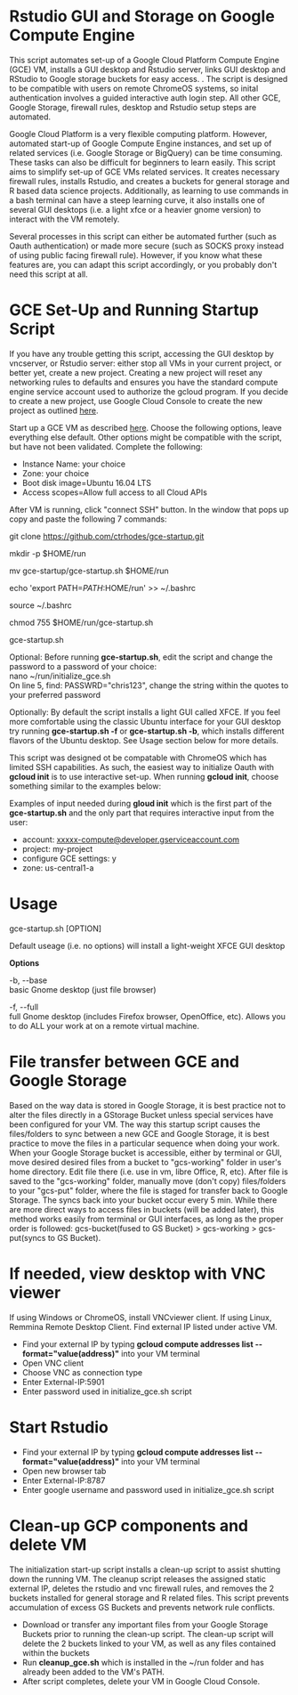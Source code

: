 # Rstudio GUI and Storage on Google Compute Engine
This script automates set-up of a Google Cloud Platform Compute Engine (GCE) VM, installs a GUI desktop and Rstudio server, links GUI desktop and RStudio to Google storage buckets for easy access. . The script is designed to be compatible with users on remote ChromeOS systems, so inital authentication involves a guided interactive auth login step. All other GCE, Google Storage, firewall rules, desktop and Rstudio setup steps are automated.

Google Cloud Platform is a very flexible computing platform. However, automated start-up of Google Compute Engine instances, and set up of related services (i.e. Google Storage or BigQuery) can be time consuming. These tasks can also be difficult for beginners to learn easily. This script aims to simplify set-up of GCE VMs related services. It creates necessary firewall rules, installs Rstudio, and creates a buckets for general storage and R based data science projects. Additionally, as learning to use commands in a bash terminal can have a steep learning curve, it also installs one of several GUI desktops (i.e. a light xfce or a heavier gnome version) to interact with the VM remotely.

Several processes in this script can either be automated further (such as Oauth authentication) or made more secure (such as SOCKS proxy instead of using public facing firewall rule). However, if you know what these features are, you can adapt this script accordingly, or you probably don't need this script at all.

# GCE Set-Up and Running Startup Script
If you have any trouble getting this script, accessing the GUI desktop by vncserver, or Rstudio server: either stop all VMs in your current project, or better yet, create a new project. Creating a new project will reset any networking rules to defaults and ensures you have the standard compute engine service account used to authorize the gcloud program. If you decide to create a new project, use Google Cloud Console to create the new project as outlined [here](https://cloud.google.com/resource-manager/docs/creating-managing-projects).

Start up a GCE VM as described [here](https://cloud.google.com/compute/docs/quickstart-linux). Choose the following options, leave everything else default. Other options might be compatible with the script, but have not been validated. Complete the following:
* Instance Name: your choice
* Zone: your choice
* Boot disk image=Ubuntu 16.04 LTS
* Access scopes=Allow full access to all Cloud APIs

After VM is running, click "connect SSH" button. In the window that pops up copy and paste the following 7 commands:

git clone https://github.com/ctrhodes/gce-startup.git

mkdir -p $HOME/run

mv gce-startup/gce-startup.sh $HOME/run

echo 'export PATH=$PATH:$HOME/run' >> ~/.bashrc

source ~/.bashrc

chmod 755 $HOME/run/gce-startup.sh

gce-startup.sh

Optional: Before running **gce-startup.sh**, edit the script and change the password to a password of your choice:  
nano ~/run/initialize_gce.sh  
On line 5, find: PASSWRD="chris123", change the string within the quotes to your preferred password

Optionally: By default the script installs a light GUI called XFCE. If you feel more comfortable using the classic Ubuntu interface for your GUI desktop try running **gce-startup.sh -f** or **gce-startup.sh -b**, which installs different flavors of the Ubuntu desktop. See Usage section below for more details.

This script was designed ot be compatable with ChromeOS which has limited SSH capabilities. As such, the easiest way to initialize Oauth with **gcloud init** is to use interactive set-up. When running **gcloud init**, choose something similar to the examples below:

Examples of input needed during **gloud init** which is the first part of the **gce-startup.sh** and the only part that requires interactive input from the user:  
* account: xxxxx-compute@developer.gserviceaccount.com
* project: my-project
* configure GCE settings: y
* zone: us-central1-a

# Usage
gce-startup.sh \[OPTION\]

Default useage (i.e. no options) will install a light-weight XFCE GUI desktop

**Options**

-b, --base  
basic Gnome desktop (just file browser)

-f, --full  
full Gnome desktop (includes Firefox browser, OpenOffice, etc). Allows you to do ALL your work at on a remote virtual machine.

# File transfer between GCE and Google Storage
Based on the way data is stored in Google Storage, it is best practice not to alter the files directly in a GStorage Bucket unless special services have been configured for your VM. The way this startup script causes the files/folders to sync between a new GCE and Google Storage, it is best practice to move the files in a particular sequence when doing your work. When your Google Storage bucket is accessible, either by terminal or GUI, move desired desired files from a bucket to "gcs-working" folder in user's home directory. Edit file there (i.e. use in vm, libre Office, R, etc). After file is saved to the "gcs-working" folder, manually move (don't copy) files/folders to your "gcs-put" folder, where the file is staged for transfer back to Google Storage. The syncs back into your bucket occur every 5 min. While there are more direct ways to access files in buckets (will be added later), this method works easily from terminal or GUI interfaces, as long as the proper order is followed: gcs-bucket(fused to GS Bucket) > gcs-working > gcs-put(syncs to GS Bucket).

# If needed, view desktop with VNC viewer
If using Windows or ChromeOS, install VNCviewer client. If using Linux, Remmina Remote Desktop Client. Find external IP listed under active VM.
* Find your external IP by typing **gcloud compute addresses list --format="value(address)"** into your VM terminal
* Open VNC client
* Choose VNC as connection type
* Enter External-IP:5901
* Enter password used in initialize_gce.sh script

# Start Rstudio
* Find your external IP by typing **gcloud compute addresses list --format="value(address)"** into your VM terminal
* Open new browser tab
* Enter External-IP:8787
* Enter google username and password used in initialize_gce.sh script

# Clean-up GCP components and delete VM
The initialization start-up script installs a clean-up script to assist shutting down the running VM. The cleanup script releases the assigned static external IP, deletes the rstudio and vnc firewall rules, and removes the 2 buckets installed for general storage and R related files. This script prevents accumulation of excess GS Buckets and prevents network rule conflicts.
* Download or transfer any important files from your Google Storage Buckets prior to running the clean-up script. The clean-up script will delete the 2 buckets linked to your VM, as well as any files contained within the buckets
* Run **cleanup_gce.sh** which is installed in the ~/run folder and has already been added to the VM's PATH.
* After script completes, delete your VM in Google Cloud Console.
